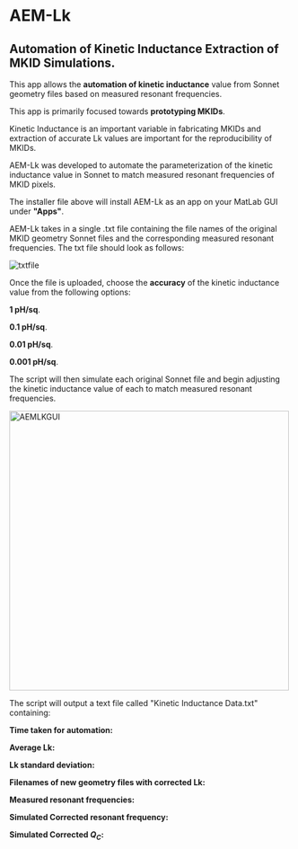 # AEM-Lk
## Automation of Kinetic Inductance Extraction of MKID Simulations.

This app allows the __automation of kinetic inductance__ value from Sonnet geometry files based on measured resonant frequencies.  

This app is primarily focused towards **prototyping MKIDs**.    

Kinetic Inductance is an important variable in fabricating MKIDs and extraction of accurate Lk values are important for the reproducibility of MKIDs.  

AEM-Lk was developed to automate the parameterization of the kinetic inductance value in Sonnet to match measured resonant frequencies of MKID pixels.  

The installer file above will install AEM-Lk as an app on your MatLab GUI under **"Apps"**.  

AEM-Lk takes in a single .txt file containing the file names of the original MKID geometry Sonnet files and the corresponding measured resonant frequencies. The txt file should look as follows:  


![txtfile](https://github.com/scathalmca/AEM-Lk/assets/92909628/22976773-c246-4f27-8f15-710388fc0cf1)

Once the file is uploaded, choose the **accuracy** of the kinetic inductance value from the following options:  

**1 pH/sq**.  

**0.1 pH/sq**. 

**0.01 pH/sq**. 

**0.001 pH/sq**. 

The script will then simulate each original Sonnet file and begin adjusting the kinetic inductance value of each to match measured resonant frequencies.  


<img width="498" alt="AEMLKGUI" src="https://github.com/scathalmca/AEM-Lk/assets/92909628/e65fb3dc-20e8-4830-a4d6-30b5bbd0b54d">

The script will output a text file called "Kinetic Inductance Data.txt" containing:  


**Time taken for automation:**  

**Average Lk:**  

**Lk standard deviation:**  

**Filenames of new geometry files with corrected Lk:**  

**Measured resonant frequencies:**  

**Simulated Corrected resonant frequency:**  

**Simulated Corrected $Q_{C}$:**  



